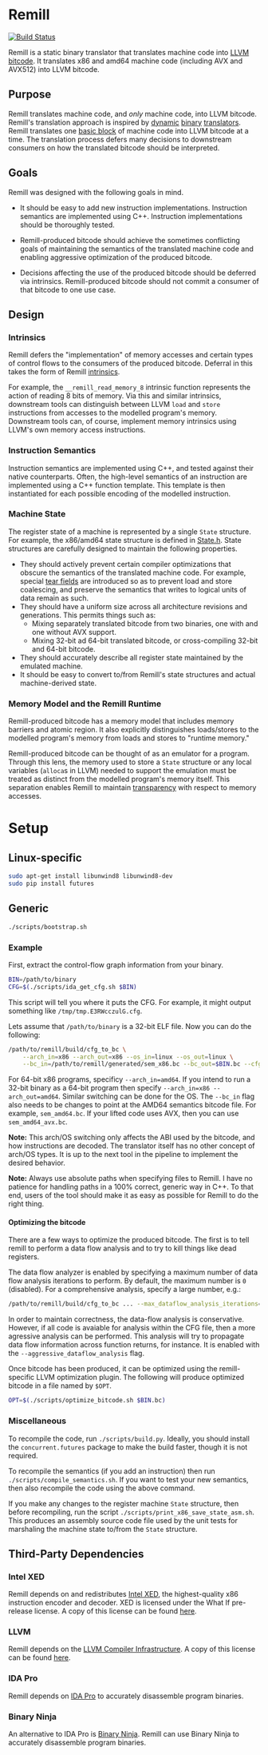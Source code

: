 # Remill
[![Build Status](https://travis-ci.org/trailofbits/remill.svg?branch=master)](https://travis-ci.org/trailofbits/remill)

Remill is a static binary translator that translates machine code into
[LLVM bitcode](http://llvm.org/docs/LangRef.html). It translates
x86 and amd64 machine code (including AVX and
AVX512) into LLVM bitcode.

## Purpose

Remill translates machine code, and *only* machine code, into LLVM bitcode. Remill's translation approach is inspired by [dynamic](https://software.intel.com/en-us/articles/pin-a-dynamic-binary-instrumentation-tool)
[binary](https://github.com/DynamoRIO/dynamorio) [translators](https://github.com/Granary/granary2). Remill translates one [basic block](https://en.wikipedia.org/wiki/Basic_block) of machine code into LLVM bitcode at a time. The translation process defers many decisions to downstream consumers on how the translated bitcode should be interpreted.

## Goals

Remill was designed with the following goals in mind.

- It should be easy to add new instruction implementations. Instruction
  semantics are implemented using C++. Instruction implementations should be
  thoroughly tested.

- Remill-produced bitcode should achieve the sometimes conflicting goals of
  maintaining the semantics of the translated machine code and enabling
  aggressive optimization of the produced bitcode.

- Decisions affecting the use of the produced bitcode should be deferred via
  intrinsics. Remill-produced bitcode should not commit a consumer of that
  bitcode to one use case.

## Design

### Intrinsics

Remill defers the "implementation" of memory accesses and certain types of
control flows to the consumers of the produced bitcode. Deferral in this takes
the form of Remill [intrinsics](remill/Arch/Runtime/Intrinsics.h).

For example, the `__remill_read_memory_8` intrinsic function represents the
action of reading 8 bits of memory. Via this and similar intrinsics, downstream
tools can distinguish between LLVM `load` and `store` instructions from accesses
to the modelled program's memory. Downstream tools can, of course, implement
memory intrinsics using LLVM's own memory access instructions. 

### Instruction Semantics

Instruction semantics are implemented using C++, and tested against their
native counterparts. Often, the high-level semantics of an instruction are
implemented using a C++ function template. This template is then instantiated
for each possible encoding of the modelled instruction.

### Machine State

The register state of a machine is represented by a single `State` structure.
For example, the x86/amd64 state structure is defined in
[State.h](remill/Arch/X86/Runtime/State.h). State structures are carefully
designed to maintain the following properties.

 - They should actively prevent certain compiler optimizations that obscure the
   semantics of the translated machine code. For example, special
   [tear fields](https://github.com/trailofbits/remill/blob/master/remill/Arch/X86/Runtime/State.h#L211)
   are introduced so as to prevent load and store coalescing, and preserve the
   semantics that writes to logical units of data remain as such.
 - They should have a uniform size across all architecture revisions and
   generations. This permits things such as:
    - Mixing separately translated bitcode from two binaries, one with and one without AVX support.
    - Mixing 32-bit ad 64-bit translated bitcode, or cross-compiling 32-bit and
      64-bit bitcode.
 - They should accurately describe all register state maintained by the
    emulated machine.
 - It should be easy to convert to/from Remill's state structures and actual
    machine-derived state.

### Memory Model and the Remill Runtime

Remill-produced bitcode has a memory model that includes memory barriers and atomic region.
It also explicitly distinguishes loads/stores to the modelled program's memory from
loads and stores to "runtime memory."

Remill-produced bitcode can be thought of as an emulator for a program.
Through this lens, the memory used to store a `State` structure or any local
variables (`alloca`s in LLVM) needed to support the emulation must be treated
as distinct from the modelled program's memory itself. This separation enables
Remill to maintain [transparency](http://www.burningcutlery.com/derek/docs/transparency-VEE12.pdf)
with respect to memory accesses.

# Setup

## Linux-specific
```sh
sudo apt-get install libunwind8 libunwind8-dev
sudo pip install futures
```

## Generic
```sh
./scripts/bootstrap.sh
```

### Example

First, extract the control-flow graph information from your binary.

```sh
BIN=/path/to/binary
CFG=$(./scripts/ida_get_cfg.sh $BIN)
```

This script will tell you where it puts the CFG. For example, it might output something like `/tmp/tmp.E3RWcczulG.cfg`.

Lets assume that `/path/to/binary` is a 32-bit ELF file. Now you can do the following:

```sh
/path/to/remill/build/cfg_to_bc \
    --arch_in=x86 --arch_out=x86 --os_in=linux --os_out=linux \
    --bc_in=/path/to/remill/generated/sem_x86.bc --bc_out=$BIN.bc --cfg=$CFG
```

For 64-bit x86 programs, specificy `--arch_in=amd64`. If you intend to run a 32-bit binary as a 64-bit program then specify `--arch_in=x86 --arch_out=amd64`. Similar switching can be done for the OS. The `--bc_in` flag also needs to be changes to point at the AMD64 semantics bitcode file. For example, `sem_amd64.bc`. If your lifted code uses AVX, then you can use `sem_amd64_avx.bc`.

**Note:** This arch/OS switching only affects the ABI used by the bitcode, and how instructions are decoded. The translator itself has no other concept of arch/OS types. It is up to the next tool in the pipeline to implement the desired behavior.

**Note:** Always use absolute paths when specifying files to Remill. I have no patience for handling paths in a 100% correct, generic way in C++. To that end, users of the tool should make it as easy as possible for Remill to do the right thing.

#### Optimizing the bitcode

There are a few ways to optimize the produced bitcode. The first is to tell remill to perform a data flow analysis and to try to kill things like dead registers.

The data flow analyzer is enabled by specifying a maximum number of data flow analysis iterations to perform. By default, the maximum number is `0` (disabled). For a comprehensive analysis, specify a large number, e.g.:

```sh
/path/to/remill/build/cfg_to_bc ... --max_dataflow_analysis_iterations=99999 ...
```

In order to maintain correctness, the data-flow analysis is conservative. However, if all code is avaiable for analysis within the CFG file, then a more agressive analysis can be performed. This analysis will try to propagate data flow information across function returns, for instance. It is enabled with the `--aggressive_dataflow_analysis` flag.

Once bitcode has been produced, it can be optimized using the remill-specific LLVM optimization plugin. The following will produce optimized bitcode in a file named by `$OPT`.

```sh
OPT=$(./scripts/optimize_bitcode.sh $BIN.bc)
```

### Miscellaneous

To recompile the code, run `./scripts/build.py`. Ideally, you should install the `concurrent.futures` package to make the build faster, though it is not required.

To recompile the semantics (if you add an instruction) then run `./scripts/compile_semantics.sh`. If you want to test your new semantics, then also recompile the code using the above command.

If you make any changes to the register machine `State` structure, then before recompiling, run the script `./scripts/print_x86_save_state_asm.sh`. This produces an assembly source code file used by the unit tests for marshaling the machine state to/from the `State` structure.

## Third-Party Dependencies

### Intel XED

Remill depends on and redistributes [Intel XED](https://software.intel.com/en-us/articles/xed-x86-encoder-decoder-software-library), the highest-quality x86 instruction
encoder and decoder. XED is licensed under the What If pre-release license. A copy of this license can be found [here](blob/xed/LICENSE.md).

### LLVM

Remill depends on the [LLVM Compiler Infrastructure](http://llvm.org). A copy of this license can be found [here](http://llvm.org/releases/3.8.0/LICENSE.TXT).

### IDA Pro

Remill depends on [IDA Pro](https://www.hex-rays.com/products/ida) to
accurately disassemble program binaries.

### Binary Ninja

An alternative to IDA Pro is [Binary Ninja](https://binary.ninja). Remill can use Binary Ninja to accurately disassemble program binaries.
